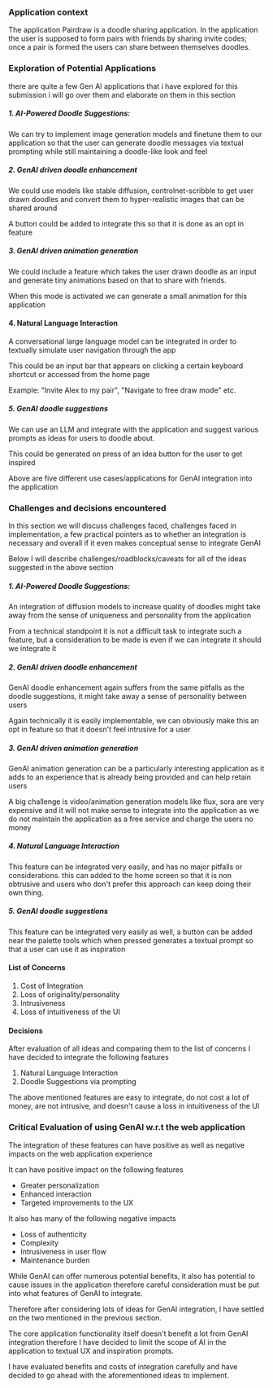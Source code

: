 ### Application context

The application Pairdraw is a doodle sharing application. In the application the user is supposed to form pairs with friends by sharing invite codes; once a pair is formed the users can share between themselves doodles.
### Exploration of Potential Applications

there are quite a few Gen AI applications that i have explored for this submission i will go over them and elaborate on them in this section

##### 1. AI-Powered Doodle Suggestions:

We can try to implement image generation models and finetune them to our application so that the user can generate doodle messages via textual prompting while still maintaining a doodle-like look and feel

##### 2. GenAI driven doodle enhancement

We could use models like stable diffusion, controlnet-scribble to get user drawn doodles and convert them to hyper-realistic images that can be shared around

A button could be added to integrate this so that it is done as an opt in feature

##### 3. GenAI driven animation generation

We could include a feature which takes the user drawn doodle as an input and generate tiny animations based on that to share with friends.

When this mode is activated we can generate a small animation for this application

#### 4. Natural Language Interaction

A conversational large language model can be integrated in order to textually simulate user navigation through the app

This could be an input bar that appears on clicking a certain keyboard shortcut or accessed from the home page

Example: "Invite Alex to my pair", "Navigate to free draw mode" etc.

##### 5. GenAI doodle suggestions

We can use an LLM and integrate with the application and suggest various prompts as ideas for users to doodle about.

This could be generated on press of an idea button for the user to get inspired

Above are five different use cases/applications for GenAI integration into the application
### Challenges and decisions encountered

In this section we will discuss challenges faced, challenges faced in implementation, a few practical pointers as to whether an integration is necessary and overall if it even makes conceptual sense to integrate GenAI

Below I will describe challenges/roadblocks/caveats for all of the ideas suggested in the above section
##### 1. AI-Powered Doodle Suggestions:

An integration of diffusion models to increase quality of doodles might take away from the sense of uniqueness and personality from the application

From a technical standpoint it is not a difficult task to integrate such a feature, but a consideration to be made is even if we can integrate it should we integrate it
##### 2. GenAI driven doodle enhancement

GenAI doodle enhancement again suffers from the same pitfalls as the doodle suggestions, it might take away a sense of personality between users

Again technically it is easily implementable, we can obviously make this an opt in feature so that it doesn't feel intrusive for a user
##### 3. GenAI driven animation generation

GenAI animation generation can be a particularly interesting application as it adds to an experience that is already being provided and can help retain users

A big challenge is video/animation generation models like flux, sora are very expensive and it will not make sense to integrate into the application as we do not maintain the application as a free service and charge the users no money
##### 4. Natural Language Interaction

This feature can be integrated very easily, and has no major pitfalls or considerations. this can added to the home screen so that it is non obtrusive and users who don't prefer this approach can keep doing their own thing.
##### 5. GenAI doodle suggestions

This feature can be integrated very easily as well, a button can be added near the palette tools which when pressed generates a textual prompt so that a user can use it as inspiration

#### List of Concerns

1. Cost of Integration
2. Loss of originality/personality
3. Intrusiveness
4. Loss of intuitiveness of the UI

#### Decisions

After evaluation of all ideas and comparing them to the list of concerns I have decided to integrate the following features

1. Natural Language Interaction
2. Doodle Suggestions via prompting

The above mentioned features are easy to integrate, do not cost a lot of money, are not intrusive, and doesn't cause a loss in intuitiveness of the UI


### Critical Evaluation of using GenAI w.r.t the web application

The integration of these features can have positive as well as negative impacts on the web application experience

It can have positive impact on the following features
- Greater personalization
- Enhanced interaction
- Targeted improvements to the UX

It also has many of the following negative impacts
- Loss of authenticity
- Complexity
- Intrusiveness in user flow
- Maintenance burden

While GenAI can offer numerous potential benefits, it also has potential to cause issues in the application therefore careful consideration must be put into what features of GenAI to integrate.

Therefore after considering lots of ideas for GenAI integration, I have settled on the two mentioned in the previous section. 

The core application functionality itself doesn't benefit a lot from GenAI integration therefore I have decided to limit the scope of AI in the application to textual UX and inspiration prompts. 

I have evaluated benefits and costs of integration carefully and have decided to go ahead with the aforementioned ideas to implement.

